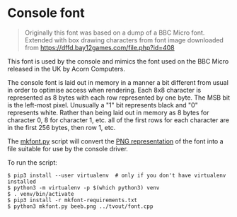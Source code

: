 # Console font

> Originally this font was based on a dump of a BBC Micro font. Extended with
> box drawing characters from font image downloaded from
> https://dffd.bay12games.com/file.php?id=408

This font is used by the console and mimics the font used on the BBC Micro
released in the UK by Acorn Computers.

The console font is laid out in memory in a manner a bit different from usual in
order to optimise access when rendering. Each 8x8 character is represented as 8
bytes with each row represented by one byte. The MSB bit is the left-most pixel.
Unusually a "1" bit represents black and "0" represents white. Rather than being
laid out in memory as 8 bytes for character 0, 8 for character 1, etc. all of
the first rows for each character are in the first 256 bytes, then row 1, etc.

The [mkfont.py](mkfont.py) script will convert the [PNG
representation](beeb.png) of the font into a file suitable for use by the
console driver.

To run the script:

```console
$ pip3 install --user virtualenv  # only if you don't have virtualenv installed
$ python3 -m virtualenv -p $(which python3) venv
$ . venv/bin/activate
$ pip3 install -r mkfont-requirements.txt
$ python3 mkfont.py beeb.png ../tvout/font.cpp
```
